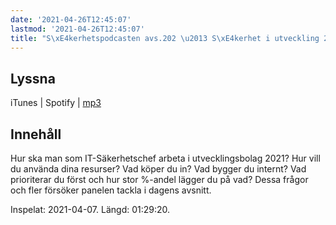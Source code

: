 ```yaml
---
date: '2021-04-26T12:45:07'
lastmod: '2021-04-26T12:45:07'
title: "S\xE4kerhetspodcasten avs.202 \u2013 S\xE4kerhet i utveckling 2021"
---
```

## Lyssna

iTunes \| Spotify \| [mp3](https://traffic.libsyn.com/secure/sakerhetspodcasten/2021-04-07_PrioITchefMellanStortBolag.mp3)

## Innehåll

Hur ska man som IT-Säkerhetschef arbeta i utvecklingsbolag 2021? Hur vill du använda
dina resurser? Vad köper du in? Vad bygger du internt? Vad prioriterar du först och
hur stor %-andel lägger du på vad? Dessa frågor och fler försöker panelen tackla i dagens avsnitt.

Inspelat: 2021-04-07. Längd: 01:29:20.

